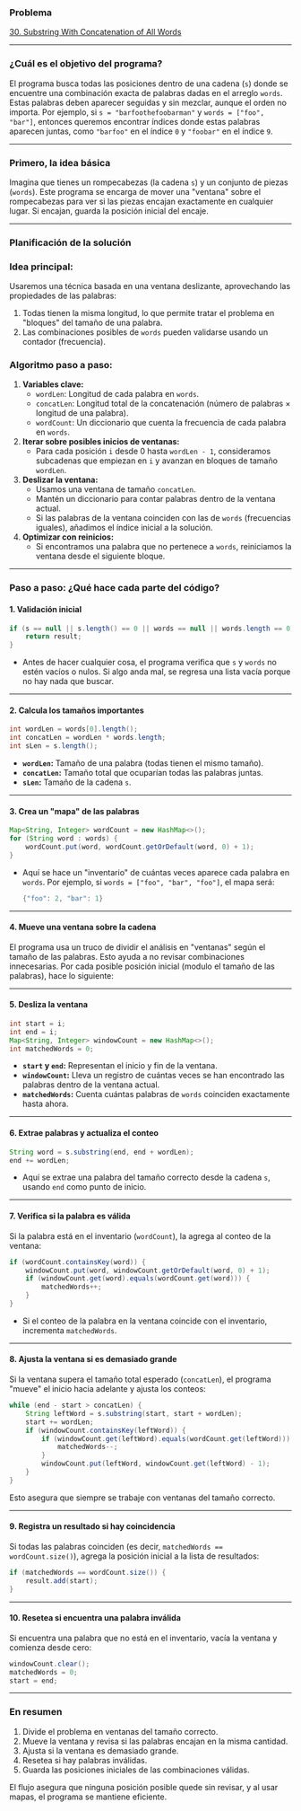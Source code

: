 ### **Problema**

[30. Substring With Concatenation of All Words](https://leetcode.com/problems/substring-with-concatenation-of-all-words/?envType=study-plan-v2&envId=top-interview-150)

---

### **¿Cuál es el objetivo del programa?**

El programa busca todas las posiciones dentro de una cadena (`s`) donde se encuentre una combinación exacta de palabras dadas en el arreglo `words`. Estas palabras deben aparecer seguidas y sin mezclar, aunque el orden no importa. Por ejemplo, si `s = "barfoothefoobarman"` y `words = ["foo", "bar"]`, entonces queremos encontrar índices donde estas palabras aparecen juntas, como `"barfoo"` en el índice `0` y `"foobar"` en el índice `9`.

---

### **Primero, la idea básica**

Imagina que tienes un rompecabezas (la cadena `s`) y un conjunto de piezas (`words`). Este programa se encarga de mover una "ventana" sobre el rompecabezas para ver si las piezas encajan exactamente en cualquier lugar. Si encajan, guarda la posición inicial del encaje.

---

### **Planificación de la solución**

### **Idea principal:**

Usaremos una técnica basada en una ventana deslizante, aprovechando las propiedades de las palabras:

1. Todas tienen la misma longitud, lo que permite tratar el problema en "bloques" del tamaño de una palabra.
2. Las combinaciones posibles de `words` pueden validarse usando un contador (frecuencia).

### **Algoritmo paso a paso:**

1. **Variables clave:**
   - `wordLen`: Longitud de cada palabra en `words`.
   - `concatLen`: Longitud total de la concatenación (número de palabras × longitud de una palabra).
   - `wordCount`: Un diccionario que cuenta la frecuencia de cada palabra en `words`.
2. **Iterar sobre posibles inicios de ventanas:**
   - Para cada posición `i` desde 0 hasta `wordLen - 1`, consideramos subcadenas que empiezan en `i` y avanzan en bloques de tamaño `wordLen`.
3. **Deslizar la ventana:**
   - Usamos una ventana de tamaño `concatLen`.
   - Mantén un diccionario para contar palabras dentro de la ventana actual.
   - Si las palabras de la ventana coinciden con las de `words` (frecuencias iguales), añadimos el índice inicial a la solución.
4. **Optimizar con reinicios:**
   - Si encontramos una palabra que no pertenece a `words`, reiniciamos la ventana desde el siguiente bloque.

---

### **Paso a paso: ¿Qué hace cada parte del código?**

#### **1. Validación inicial**

```java
if (s == null || s.length() == 0 || words == null || words.length == 0) {
    return result;
}
```

- Antes de hacer cualquier cosa, el programa verifica que `s` y `words` no estén vacíos o nulos. Si algo anda mal, se regresa una lista vacía porque no hay nada que buscar.

---

#### **2. Calcula los tamaños importantes**

```java
int wordLen = words[0].length();
int concatLen = wordLen * words.length;
int sLen = s.length();
```

- **`wordLen`:** Tamaño de una palabra (todas tienen el mismo tamaño).
- **`concatLen`:** Tamaño total que ocuparían todas las palabras juntas.
- **`sLen`:** Tamaño de la cadena `s`.

---

#### **3. Crea un "mapa" de las palabras**

```java
Map<String, Integer> wordCount = new HashMap<>();
for (String word : words) {
    wordCount.put(word, wordCount.getOrDefault(word, 0) + 1);
}
```

- Aquí se hace un "inventario" de cuántas veces aparece cada palabra en `words`. Por ejemplo, si `words = ["foo", "bar", "foo"]`, el mapa será:
  ```java
  {"foo": 2, "bar": 1}
  ```

---

#### **4. Mueve una ventana sobre la cadena**

El programa usa un truco de dividir el análisis en "ventanas" según el tamaño de las palabras. Esto ayuda a no revisar combinaciones innecesarias. Por cada posible posición inicial (modulo el tamaño de las palabras), hace lo siguiente:

---

#### **5. Desliza la ventana**

```java
int start = i;
int end = i;
Map<String, Integer> windowCount = new HashMap<>();
int matchedWords = 0;
```

- **`start` y `end`:** Representan el inicio y fin de la ventana.
- **`windowCount`:** Lleva un registro de cuántas veces se han encontrado las palabras dentro de la ventana actual.
- **`matchedWords`:** Cuenta cuántas palabras de `words` coinciden exactamente hasta ahora.

---

#### **6. Extrae palabras y actualiza el conteo**

```java
String word = s.substring(end, end + wordLen);
end += wordLen;
```

- Aquí se extrae una palabra del tamaño correcto desde la cadena `s`, usando `end` como punto de inicio.

---

#### **7. Verifica si la palabra es válida**

Si la palabra está en el inventario (`wordCount`), la agrega al conteo de la ventana:

```java
if (wordCount.containsKey(word)) {
    windowCount.put(word, windowCount.getOrDefault(word, 0) + 1);
    if (windowCount.get(word).equals(wordCount.get(word))) {
        matchedWords++;
    }
}
```

- Si el conteo de la palabra en la ventana coincide con el inventario, incrementa `matchedWords`.

---

#### **8. Ajusta la ventana si es demasiado grande**

Si la ventana supera el tamaño total esperado (`concatLen`), el programa "mueve" el inicio hacia adelante y ajusta los conteos:

```java
while (end - start > concatLen) {
    String leftWord = s.substring(start, start + wordLen);
    start += wordLen;
    if (windowCount.containsKey(leftWord)) {
        if (windowCount.get(leftWord).equals(wordCount.get(leftWord))) {
            matchedWords--;
        }
        windowCount.put(leftWord, windowCount.get(leftWord) - 1);
    }
}
```

Esto asegura que siempre se trabaje con ventanas del tamaño correcto.

---

#### **9. Registra un resultado si hay coincidencia**

Si todas las palabras coinciden (es decir, `matchedWords == wordCount.size()`), agrega la posición inicial a la lista de resultados:

```java
if (matchedWords == wordCount.size()) {
    result.add(start);
}
```

---

#### **10. Resetea si encuentra una palabra inválida**

Si encuentra una palabra que no está en el inventario, vacía la ventana y comienza desde cero:

```java
windowCount.clear();
matchedWords = 0;
start = end;
```

---

### **En resumen**

1. Divide el problema en ventanas del tamaño correcto.
2. Mueve la ventana y revisa si las palabras encajan en la misma cantidad.
3. Ajusta si la ventana es demasiado grande.
4. Resetea si hay palabras inválidas.
5. Guarda las posiciones iniciales de las combinaciones válidas.

El flujo asegura que ninguna posición posible quede sin revisar, y al usar mapas, el programa se mantiene eficiente.
